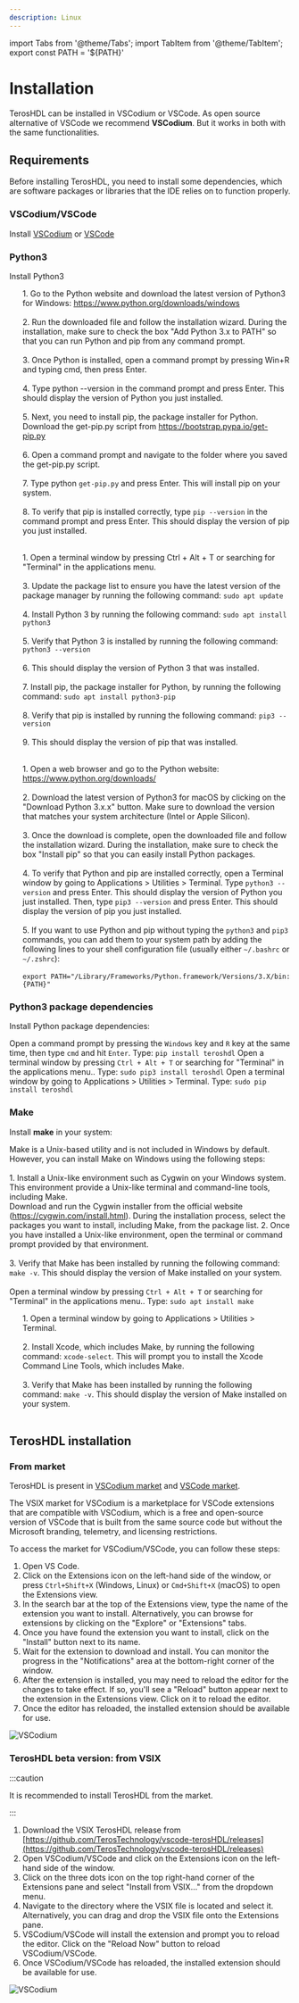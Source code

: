 ```yaml
---
description: Linux
---
```


import Tabs from '@theme/Tabs';
import TabItem from '@theme/TabItem';
export const PATH = '${PATH}'

# Installation

TerosHDL can be installed in VSCodium or VSCode. As open source alternative of VSCode we recommend **VSCodium**. But it works in both with the same functionalities.

## Requirements

Before installing TerosHDL, you need to install some dependencies, which are software packages or libraries that the IDE relies on to function properly.

### VSCodium/VSCode

Install [VSCodium](https://vscodium.com/#install) or [VSCode](https://code.visualstudio.com/download)

### Python3

Install Python3

<Tabs>
    <TabItem value="windows" label="Windows" default>
      <ul>
        1. Go to the Python website and download the latest version of Python3 for Windows: <a href="https://www.python.org/downloads/windows">https://www.python.org/downloads/windows</a><br /><br />
        2. Run the downloaded file and follow the installation wizard. During the installation, make sure to check the box "Add Python 3.x to PATH" so that you can run Python and pip from any command prompt.<br /><br />
        3. Once Python is installed, open a command prompt by pressing Win+R and typing cmd, then press Enter.<br /><br />
        4. Type python --version in the command prompt and press Enter. This should display the version of Python you just installed.<br /><br />
        5. Next, you need to install pip, the package installer for Python. Download the get-pip.py script from <a href="https://bootstrap.pypa.io/get-pip.py">https://bootstrap.pypa.io/get-pip.py</a><br /><br />
        6. Open a command prompt and navigate to the folder where you saved the get-pip.py script.<br /><br />
        7. Type python <code>get-pip.py</code> and press Enter. This will install pip on your system.<br /><br />
        8. To verify that pip is installed correctly, type <code>pip --version</code> in the command prompt and press Enter. This should display the version of pip you just installed.<br /><br />
      </ul>
    </TabItem>
    <TabItem value="linux" label="Linux">
      <ul>
        1. Open a terminal window by pressing Ctrl + Alt + T or searching for "Terminal" in the applications menu.<br /><br />
        3. Update the package list to ensure you have the latest version of the package manager by running the following command: <code>sudo apt update</code><br /><br />
        4. Install Python 3 by running the following command: <code>sudo apt install python3</code><br /><br />
        5. Verify that Python 3 is installed by running the following command: <code>python3 --version</code><br /><br />
        6. This should display the version of Python 3 that was installed.<br /><br />
        7. Install pip, the package installer for Python, by running the following command: <code>sudo apt install python3-pip</code><br /><br />
        8. Verify that pip is installed by running the following command: <code>pip3 --version</code><br /><br />
        9. This should display the version of pip that was installed.<br /><br />
      </ul>
    </TabItem>
    <TabItem value="mac" label="Mac">
      <ul>
          1. Open a web browser and go to the Python website: <a href="https://www.python.org/downloads/">https://www.python.org/downloads/</a><br /><br />
          2. Download the latest version of Python3 for macOS by clicking on the "Download Python 3.x.x" button. Make sure to download the version that matches your system architecture (Intel or Apple Silicon).<br /><br />
          3. Once the download is complete, open the downloaded file and follow the installation wizard. During the installation, make sure to check the box "Install pip" so that you can easily install Python packages.<br /><br />
          4. To verify that Python and pip are installed correctly, open a Terminal window by going to Applications > Utilities > Terminal. Type <code>python3 --version</code> and press Enter. This should display the version of Python you just installed. Then, type <code>pip3 --version</code> and press Enter. This should display the version of pip you just installed.<br /><br />
          5. If you want to use Python and pip without typing the <code>python3</code> and <code>pip3</code> commands, you can add them to your system path by adding the following lines to your shell configuration file (usually either <code>~/.bashrc</code> or <code>~/.zshrc</code>):<br /><br />
          <code>export PATH="/Library/Frameworks/Python.framework/Versions/3.X/bin:{PATH}"</code>
      </ul>
    </TabItem>
</Tabs>

### Python3 package dependencies

Install Python package dependencies:


<Tabs>
    <TabItem value="windows" label="Windows" default>
      Open a command prompt by pressing the <code>Windows</code> key and <code>R</code> key at the same time, then type <code>cmd</code> and hit <code>Enter</code>. Type: <code>pip install teroshdl</code>
    </TabItem>
    <TabItem value="linux" label="Linux">
      Open a terminal window by pressing <code>Ctrl + Alt + T</code> or searching for "Terminal" in the applications menu.. Type: <code>sudo pip3 install teroshdl</code>
    </TabItem>
    <TabItem value="mac" label="Mac">
      Open a terminal window by going to Applications > Utilities > Terminal. Type: <code>sudo pip install teroshdl</code>
    </TabItem>
</Tabs>


### Make

Install **make** in your system:

<Tabs>
    <TabItem value="windows" label="Windows" default>
      Make is a Unix-based utility and is not included in Windows by default. However, you can install Make on Windows using the following steps:<br /><br />
      1. Install a Unix-like environment such as Cygwin on your Windows system. This environment provide a Unix-like terminal and command-line tools, including Make. <br />Download and run the Cygwin installer from the official website (<a href="https://cygwin.com/install.html">https://cygwin.com/install.html</a>). During the installation process, select the packages you want to install, including Make, from the package list.
      2. Once you have installed a Unix-like environment, open the terminal or command prompt provided by that environment.<br /><br />
      3. Verify that Make has been installed by running the following command: <code>make -v</code>. This should display the version of Make installed on your system.<br /><br />
    </TabItem>
    <TabItem value="linux" label="Linux">
      Open a terminal window by pressing <code>Ctrl + Alt + T</code> or searching for "Terminal" in the applications menu.. Type: <code>sudo apt install make</code>
    </TabItem>
    <TabItem value="mac" label="Mac">
      <ul>
          1. Open a terminal window by going to Applications > Utilities > Terminal.<br /><br />
          2. Install Xcode, which includes Make, by running the following command: <code>xcode-select</code>. This will prompt you to install the Xcode Command Line Tools, which includes Make.<br /><br />
          3. Verify that Make has been installed by running the following command: <code>make -v</code>. This should display the version of Make installed on your system.<br /><br />
      </ul>
    </TabItem>
</Tabs>

## TerosHDL installation

### From market

TerosHDL is present in [VSCodium market](https://open-vsx.org/) and [VSCode market](https://open-vsx.org/). 

The VSIX market for VSCodium is a marketplace for VSCode extensions that are compatible with VSCodium, which is a free and open-source version of VSCode that is built from the same source code but without the Microsoft branding, telemetry, and licensing restrictions.

To access the market for VSCodium/VSCode, you can follow these steps:

1. Open VS Code.
2. Click on the Extensions icon on the left-hand side of the window, or press `Ctrl+Shift+X` (Windows, Linux) or `Cmd+Shift+X` (macOS) to open the Extensions view.
3. In the search bar at the top of the Extensions view, type the name of the extension you want to install. Alternatively, you can browse for extensions by clicking on the "Explore" or "Extensions" tabs.
4. Once you have found the extension you want to install, click on the "Install" button next to its name.
5. Wait for the extension to download and install. You can monitor the progress in the "Notifications" area at the bottom-right corner of the window.
6. After the extension is installed, you may need to reload the editor for the changes to take effect. If so, you'll see a "Reload" button appear next to the extension in the Extensions view. Click on it to reload the editor.
7. Once the editor has reloaded, the installed extension should be available for use.

<p align="center">

![VSCodium](/img/market.png) 
</p>

### TerosHDL beta version: from VSIX

:::caution

It is recommended to install TerosHDL from the market.

:::

1. Download the VSIX TerosHDL release from [https://github.com/TerosTechnology/vscode-terosHDL/releases](https://github.com/TerosTechnology/vscode-terosHDL/releases)
1. Open VSCodium/VSCode and click on the Extensions icon on the left-hand side of the window.
2. Click on the three dots icon on the top right-hand corner of the Extensions pane and select "Install from VSIX..." from the dropdown menu.
3. Navigate to the directory where the VSIX file is located and select it. Alternatively, you can drag and drop the VSIX file onto the Extensions pane.
4. VSCodium/VSCode will install the extension and prompt you to reload the editor. Click on the "Reload Now" button to reload VSCodium/VSCode.
5. Once VSCodium/VSCode has reloaded, the installed extension should be available for use.

<p align="center">

![VSCodium](/img/vscodium_vsix.png) 
</p>